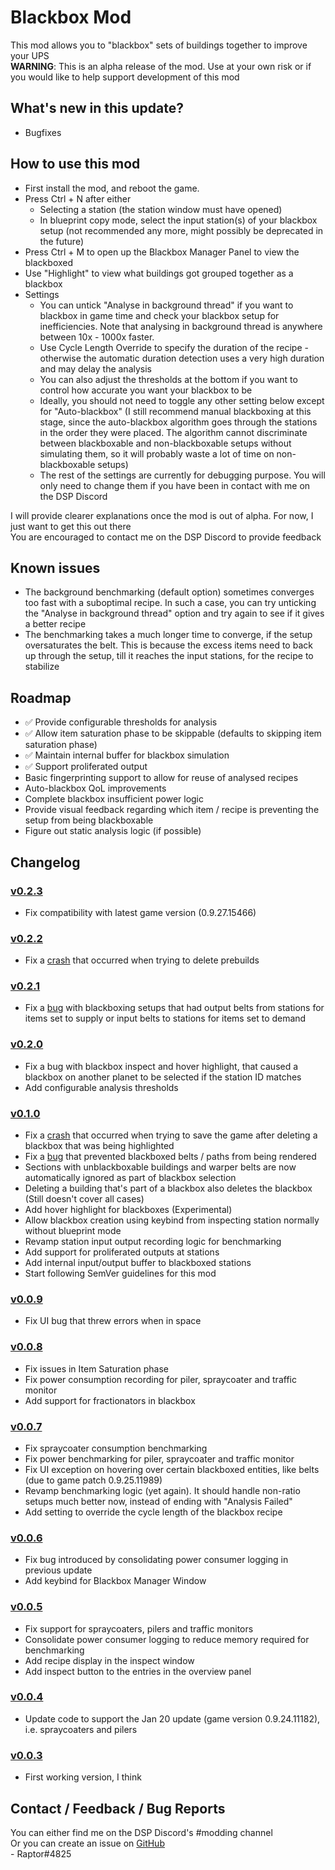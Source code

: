 # Blackbox Mod
This mod allows you to "blackbox" sets of buildings together to improve your UPS  
**WARNING**: This is an alpha release of the mod. Use at your own risk or if you would like to help support development of this mod  

## What's new in this update?
* Bugfixes

## How to use this mod
* First install the mod, and reboot the game.
* Press Ctrl + N after either
  * Selecting a station (the station window must have opened)
  * In blueprint copy mode, select the input station(s) of your blackbox setup (not recommended any more, might possibly be deprecated in the future)  
* Press Ctrl + M to open up the Blackbox Manager Panel to view the blackboxed
* Use "Highlight" to view what buildings got grouped together as a blackbox
* Settings
  * You can untick "Analyse in background thread" if you want to blackbox in game time and check your blackbox setup for inefficiencies. Note that analysing in background thread is anywhere between 10x - 1000x faster.
  * Use Cycle Length Override to specify the duration of the recipe - otherwise the automatic duration detection uses a very high duration and may delay the analysis
  * You can also adjust the thresholds at the bottom if you want to control how accurate you want your blackbox to be
  * Ideally, you should not need to toggle any other setting below except for "Auto-blackbox" (I still recommend manual blackboxing at this stage, since the auto-blackbox algorithm goes through the stations in the order they were placed. The algorithm cannot discriminate between blackboxable and non-blackboxable setups without simulating them, so it will probably waste a lot of time on non-blackboxable setups)
  * The rest of the settings are currently for debugging purpose. You will only need to change them if you have been in contact with me on the DSP Discord

I will provide clearer explanations once the mod is out of alpha. For now, I just want to get this out there  
You are encouraged to contact me on the DSP Discord to provide feedback

## Known issues

* The background benchmarking (default option) sometimes converges too fast with a suboptimal recipe. In such a case, you can try unticking the "Analyse in background thread" option and try again to see if it gives a better recipe
* The benchmarking takes a much longer time to converge, if the setup oversaturates the belt. This is because the excess items need to back up through the setup, till it reaches the input stations, for the recipe to stabilize

## Roadmap

* ✅ Provide configurable thresholds for analysis
* ✅ Allow item saturation phase to be skippable (defaults to skipping item saturation phase)
* ✅ Maintain internal buffer for blackbox simulation
* ✅ Support proliferated output
* Basic fingerprinting support to allow for reuse of analysed recipes
* Auto-blackbox QoL improvements
* Complete blackbox insufficient power logic
* Provide visual feedback regarding which item / recipe is preventing the setup from being blackboxable
* Figure out static analysis logic (if possible)

## Changelog

### [v0.2.3](https://dsp.thunderstore.io/package/Raptor/Blackbox/0.2.3/)
* Fix compatibility with latest game version (0.9.27.15466)

### [v0.2.2](https://dsp.thunderstore.io/package/Raptor/Blackbox/0.2.2/)
* Fix a [crash](https://github.com/Velociraptor115-DSPModding/Blackbox/issues/12) that occurred when trying to delete prebuilds

### [v0.2.1](https://dsp.thunderstore.io/package/Raptor/Blackbox/0.2.1/)
* Fix a [bug](https://github.com/Velociraptor115-DSPModding/Blackbox/issues/11) with blackboxing setups that had output belts from stations for items set to supply or input belts to stations for items set to demand

### [v0.2.0](https://dsp.thunderstore.io/package/Raptor/Blackbox/0.2.0/)
* Fix a bug with blackbox inspect and hover highlight, that caused a blackbox on another planet to be selected if the station ID matches
* Add configurable analysis thresholds 

### [v0.1.0](https://dsp.thunderstore.io/package/Raptor/Blackbox/0.1.0/)
* Fix a [crash](https://github.com/Velociraptor115-DSPModding/Blackbox/issues/1) that occurred when trying to save the game after deleting a blackbox that was being highlighted
* Fix a [bug](https://github.com/Velociraptor115-DSPModding/Blackbox/issues/7) that prevented blackboxed belts / paths from being rendered
* Sections with unblackboxable buildings and warper belts are now automatically ignored as part of blackbox selection
* Deleting a building that's part of a blackbox also deletes the blackbox (Still doesn't cover all cases)
* Add hover highlight for blackboxes (Experimental)
* Allow blackbox creation using keybind from inspecting station normally without blueprint mode
* Revamp station input output recording logic for benchmarking
* Add support for proliferated outputs at stations
* Add internal input/output buffer to blackboxed stations
* Start following SemVer guidelines for this mod

### [v0.0.9](https://dsp.thunderstore.io/package/Raptor/Blackbox/0.0.9/)
* Fix UI bug that threw errors when in space

### [v0.0.8](https://dsp.thunderstore.io/package/Raptor/Blackbox/0.0.8/)
* Fix issues in Item Saturation phase
* Fix power consumption recording for piler, spraycoater and traffic monitor
* Add support for fractionators in blackbox

### [v0.0.7](https://dsp.thunderstore.io/package/Raptor/Blackbox/0.0.7/)
* Fix spraycoater consumption benchmarking
* Fix power benchmarking for piler, spraycoater and traffic monitor
* Fix UI exception on hovering over certain blackboxed entities, like belts (due to game patch 0.9.25.11989)
* Revamp benchmarking logic (yet again). It should handle non-ratio setups much better now, instead of ending with "Analysis Failed"
* Add setting to override the cycle length of the blackbox recipe

### [v0.0.6](https://dsp.thunderstore.io/package/Raptor/Blackbox/0.0.6/)
* Fix bug introduced by consolidating power consumer logging in previous update
* Add keybind for Blackbox Manager Window

### [v0.0.5](https://dsp.thunderstore.io/package/Raptor/Blackbox/0.0.5/)
* Fix support for spraycoaters, pilers and traffic monitors
* Consolidate power consumer logging to reduce memory required for benchmarking
* Add recipe display in the inspect window
* Add inspect button to the entries in the overview panel

### [v0.0.4](https://dsp.thunderstore.io/package/Raptor/Blackbox/0.0.4/)
* Update code to support the Jan 20 update (game version 0.9.24.11182), i.e. spraycoaters and pilers

### [v0.0.3](https://dsp.thunderstore.io/package/Raptor/Blackbox/0.0.3/)
* First working version, I think

## Contact / Feedback / Bug Reports
You can either find me on the DSP Discord's #modding channel  
Or you can create an issue on [GitHub](https://github.com/Velociraptor115/DSPMods)  
\- Raptor#4825